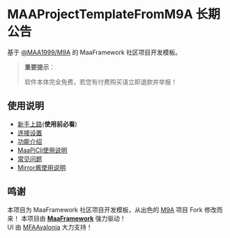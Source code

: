 # MAAProjectTemplateFromM9A 长期公告

基于 [@MAA1999/M9A](https://github.com/MAA1999/M9A) 的 MaaFramework 社区项目开发模板。

> **重要提示**：
>
> 软件本体完全免费，若您有付费购买请立即退款并举报！

## 使用说明

- [新手上路](https://1999.fan/docs/zh_cn/manual/新手上路.html)(**使用前必看**)
- [连接设置](https://1999.fan/docs/zh_cn/manual/连接设置.html)
- [功能介绍](https://1999.fan/docs/zh_cn/manual/功能介绍.html)
- [MaaPiCli使用说明](https://1999.fan/docs/zh_cn/manual/MaaPiCli.html)
- [常见问题](https://1999.fan/docs/zh_cn/manual/常见问题.html)
- [Mirror酱使用说明](https://1999.fan/docs/zh_cn/manual/Mirror酱.html)

## 鸣谢

本项目为 MaaFramework 社区项目开发模板，从出色的 [M9A](https://github.com/MAA1999/M9A) 项目 Fork 修改而来！
本项目由 **[MaaFramework](https://github.com/MaaXYZ/MaaFramework)** 强力驱动！  
UI 由 [MFAAvalonia](https://github.com/SweetSmellFox/MFAAvalonia) 大力支持！
